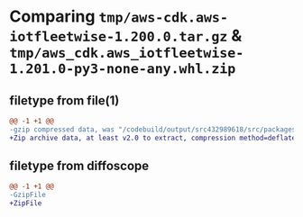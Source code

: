 # Comparing `tmp/aws-cdk.aws-iotfleetwise-1.200.0.tar.gz` & `tmp/aws_cdk.aws_iotfleetwise-1.201.0-py3-none-any.whl.zip`

## filetype from file(1)

```diff
@@ -1 +1 @@
-gzip compressed data, was "/codebuild/output/src432989618/src/packages/@aws-cdk/aws-iotfleetwise/dist/python/aws-cdk.aws-iotfleetwise-1.200.0.tar", last modified: Wed Apr 26 19:54:27 2023, max compression
+Zip archive data, at least v2.0 to extract, compression method=deflate
```

## filetype from diffoscope

```diff
@@ -1 +1 @@
-GzipFile
+ZipFile
```

